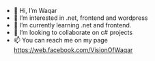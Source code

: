 - 👋 Hi, I’m Waqar
- 👀 I’m interested in .net, frontend and wordpress
- 🌱 I’m currently learning .net and frontend.
- 💞️ I’m looking to collaborate on c# projects
- 📫 You can reach me on my page
https://web.facebook.com/VisionOfWaqar

<!---
waqarvision/waqarvision is a ✨ special ✨ repository because its `README.md` (this file) appears on your GitHub profile.
You can click the Preview link to take a look at your changes.
--->
